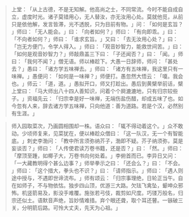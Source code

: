 
> 上堂：​「从上古德，不是无知解。他高尚之士，不同常流。今时不能自成自立，虚度时光。诸子莫错用心，无人替汝，亦无汝用心处。莫就他觅，从前只是依他解，发言皆滞，光不透脱，只为目前有物。​」问：​「如何是玄旨？​」师曰：​「无人能会。​」曰：​「向者如何？​」师曰：​「有向即乖。​」曰：​「不向者如何？​」师曰：​「谁求玄旨。​」又曰：​「去无汝用心处？​」曰：​「岂无方便门，令学人得入。​」师曰：​「观音妙智力，能救世间苦。​」曰：​「如何是观音妙智力？​」师敲鼎盖三下曰：​「子还闻否？​」曰：​「闻。​」师曰：​「我何不闻？​」僧无语。师以棒趁下。大愚一日辞师，师问：​「甚处去？​」愚曰：​「诸方学五味禅去。​」师曰：​「诸方有五味禅，我这里只有一味禅。​」愚便问：​「如何是一味禅？​」师便打。愚忽然大悟云：​「嗄。我会也。​」师云：​「道，道。​」愚拟开口，师又打趁出。愚后到黄檗举前话，檗上堂曰：​「马大师出八十四人善知识，问着个个屙漉漉地，只有归宗较些子。​」资福先云：​「归宗幸是好一味禅，无端伤盐伤醋，却成五味了也。如今忽有人来，辞去诸方学五味禅，只向他道：善为道路。若是个汉，必然别有生涯。​」

> 师入园取菜次，乃画圆相围却一株。语众曰：​「辄不得动着这个。​」众不敢动。少顷师复来，见菜犹在，便以棒趁众僧曰：​「这一队汉，无一个有智能底。​」刺史李渤问：​「教中所言须弥纳芥子，渤即不疑。芥子纳须弥，莫是妄谈否？​」师曰：​「人传使君读万卷书籍，还是否？​」曰：​「然。​」师曰：​「摩顶至踵，如椰子大，万卷书向何处着。​」李俯首而已。李异日又问：​「一大藏教明得个甚么边事？​」师举拳示之曰：​「还会么？​」曰：​「不会。​」师曰：​「这个措大，拳头也不识？​」曰：​「请师指示。​」师曰：​「遇人则途中授与，不遇即世谛流布。​」师有颂云：​「归宗事理绝，日轮正当午。自在如师子，不与物依怙。独步四山顶，优游三大路。欠珐飞禽坠，颦呻众邪怖。机竖箭易及，影没手难覆。施张若弓伎，裁剪如尺度。巧镂万般名，归宗还似土。语默音声绝，旨妙情难措。弃个眼还聋，取个耳还瞽。一镞破三关，分明箭后路。可怜大丈夫，先天为心祖。​」
